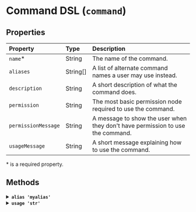 # Command DSL (`command`)

## Properties

|Property|Type|Description|
|:--|:--|:--|
|`name`\*|String|The name of the command.|
|`aliases`|String\[\]|A list of alternate command names a user may use instead.|
|`description`|String|A short description of what the command does.|
|`permission`|String|The most basic permission node required to use the command.|
|`permissionMessage`|String|A message to show the user when they don't have permission to use the command.|
|`usageMessage`|String|A short message explaining how to use the command.|

\* is a required property.



## Methods

<details>
<summary><strong><code>alias 'myalias'</code></strong></summary><div>
Adds an alias to the current list of aliases.

```groovy
command {
    // ...
    alias 'tpaccept' // aliases = ['tpaccept']
    alias 'tpyes'    // aliases = ['tpaccept', 'tpyes']
}
```
</div></details>


<details>
<summary><strong><code>usage 'str'</code></strong></summary><div>

This is shorthand for `usageMessage 'str'`. 

```groovy
command {
    // ...
    usage 'Usage: do nothing' // usageMessage = 'Usage: do nothing'
}
```
</div></details>